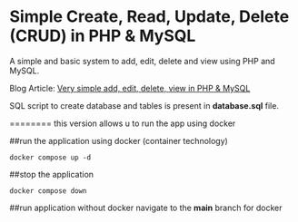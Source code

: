 Simple Create, Read, Update, Delete (CRUD) in PHP & MySQL
========

A simple and basic system to add, edit, delete and view using PHP and MySQL. 

Blog Article: [Very simple add, edit, delete, view in PHP & MySQL](http://blog.chapagain.com.np/very-simple-add-edit-delete-view-in-php-mysql/)

SQL script to create database and tables is present in **database.sql** file.

========
this version allows u to run the app using docker

##run the application using docker (container technology) 
```
docker compose up -d
```
##stop the application
```
docker compose down
```

##run application without docker
navigate to the **main** branch for docker
